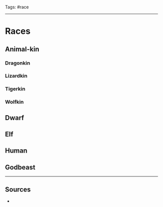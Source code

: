 Tags: #race

---
# Races

## Animal-kin

### Dragonkin

### Lizardkin

### Tigerkin

### Wolfkin

## Dwarf

## Elf

## Human

## Godbeast

---
## Sources
- 